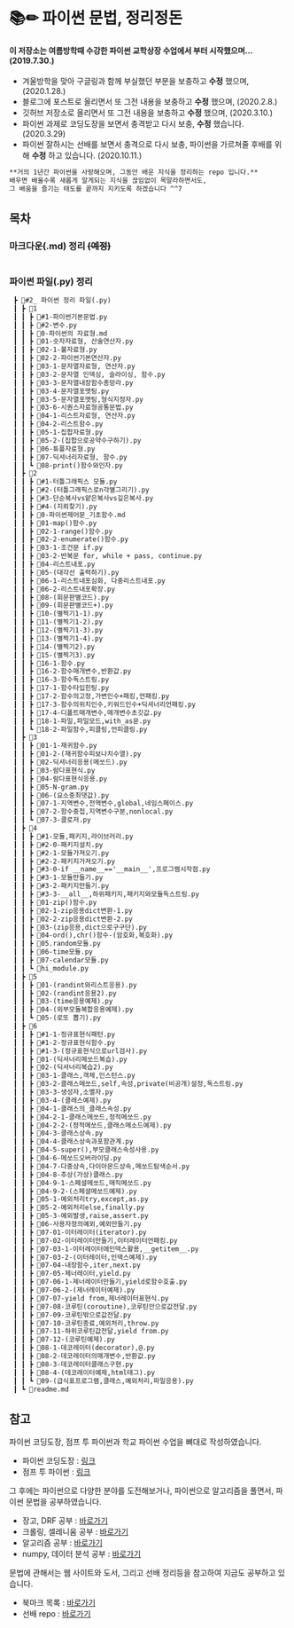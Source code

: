 # 📚✏ 파이썬 문법, 정리정돈

#### 이 저장소는 여름방학때 수강한 파이썬 교학상장 수업에서 부터 시작했으며... (2019.7.30.)

- 겨울방학을 맞아 구글링과 함께 부실했던 부분을 보충하고 **수정** 했으며, (2020.1.28.)
- 블로그에 포스트로 올리면서 또 그전 내용을 보충하고 **수정** 했으며, (2020.2.8.)
- 깃허브 저장소로 올리면서 또 그전 내용을 보충하고 **수정** 했으며, (2020.3.10.)
- 파이썬 과제로 코딩도장을 보면서 충격받고 다시 보충, **수정** 했습니다. (2020.3.29)
- 파이썬 잘하시는 선배를 보면서 충격으로 다시 보충, 파이썬을 가르쳐줄 후배를 위해 **수정** 하고 있습니다. (2020.10.11.)

```markdown
**거의 1년간 파이썬을 사랑해오며, 그동안 배운 지식을 정리하는 repo 입니다.**     
배우면 배울수록 새롭게 알게되는 지식을 끊임없이 목말라하면서도,   
그 배움을 즐기는 태도를 끝까지 지키도록 하겠습니다 ^^7
```

## 목차

### 마크다운(.md) 정리 ~~(예정)~~
```markdown

```

### 파이썬 파일(.py) 정리
```markdown
 ┣ 📂#2_ 파이썬 정리 파일(.py)
 ┃ ┣ 📂1
 ┃ ┃ ┣ 📜#1-파이썬기본문법.py
 ┃ ┃ ┣ 📜#2-변수.py
 ┃ ┃ ┣ 📜0-파이썬의 자료형.md
 ┃ ┃ ┣ 📜01-숫자자료형, 산술연산자.py
 ┃ ┃ ┣ 📜02-1-불자료형.py
 ┃ ┃ ┣ 📜02-2-파이썬기본연산자.py
 ┃ ┃ ┣ 📜03-1-문자열자료형, 연산자.py
 ┃ ┃ ┣ 📜03-2-문자열 인덱싱, 슬라이싱, 함수.py
 ┃ ┃ ┣ 📜03-3-문자열내장함수총망라.py
 ┃ ┃ ┣ 📜03-4-문자열포맷팅.py
 ┃ ┃ ┣ 📜03-5-문자열포맷팅,형식지정자.py
 ┃ ┃ ┣ 📜03-6-시퀀스자료형공통문법.py
 ┃ ┃ ┣ 📜04-1-리스트자료형, 연산자.py
 ┃ ┃ ┣ 📜04-2-리스트함수.py
 ┃ ┃ ┣ 📜05-1-집합자료형.py
 ┃ ┃ ┣ 📜05-2-(집합으로공약수구하기).py
 ┃ ┃ ┣ 📜06-튜플자료형.py
 ┃ ┃ ┣ 📜07-딕셔너리자료형, 함수.py
 ┃ ┃ ┗ 📜08-print()함수와인자.py
 ┃ ┣ 📂2
 ┃ ┃ ┣ 📜#1-터틀그래픽스 모듈.py
 ┃ ┃ ┣ 📜#2-(터틀그래픽스로n각별그리기).py
 ┃ ┃ ┣ 📜#3-단순복사vs얕은복사vs깊은복사.py
 ┃ ┃ ┣ 📜#4-(지뢰찾기).py
 ┃ ┃ ┣ 📜0-파이썬제어문_기초함수.md
 ┃ ┃ ┣ 📜01-map()함수.py
 ┃ ┃ ┣ 📜02-1-range()함수.py
 ┃ ┃ ┣ 📜02-2-enumerate()함수.py
 ┃ ┃ ┣ 📜03-1-조건문 if.py
 ┃ ┃ ┣ 📜03-2-반복문 for, while + pass, continue.py
 ┃ ┃ ┣ 📜04-리스트내포.py
 ┃ ┃ ┣ 📜05-(대각선 출력하기).py
 ┃ ┃ ┣ 📜06-1-리스트내포심화, 다중리스트내포.py
 ┃ ┃ ┣ 📜06-2-리스트내포확장.py
 ┃ ┃ ┣ 📜08-(회문판별코드).py
 ┃ ┃ ┣ 📜09-(회문판별코드+).py
 ┃ ┃ ┣ 📜10-(별찍기1-1).py
 ┃ ┃ ┣ 📜11-(별찍기1-2).py
 ┃ ┃ ┣ 📜12-(별찍기1-3).py
 ┃ ┃ ┣ 📜13-(별찍기1-4).py
 ┃ ┃ ┣ 📜14-(별찍기2).py
 ┃ ┃ ┣ 📜15-(별찍기3).py
 ┃ ┃ ┣ 📜16-1-함수.py
 ┃ ┃ ┣ 📜16-2-함수매개변수,반환값.py
 ┃ ┃ ┣ 📜16-3-함수독스트링.py
 ┃ ┃ ┣ 📜17-1-함수타입힌팅.py
 ┃ ┃ ┣ 📜17-2-함수의고정,가변인수+패킹,언패킹.py
 ┃ ┃ ┣ 📜17-3-함수의위치인수,키워드인수+딕셔너리언패킹.py
 ┃ ┃ ┣ 📜17-4-디폴트매개변수,매개변수초깃값.py
 ┃ ┃ ┣ 📜18-1-파일,파일모드,with_as문.py
 ┃ ┃ ┗ 📜18-2-파일함수,피클링,언피클링.py
 ┃ ┣ 📂3
 ┃ ┃ ┣ 📜01-1-재귀함수.py
 ┃ ┃ ┣ 📜01-2-(재귀함수피보나치수열).py
 ┃ ┃ ┣ 📜02-딕셔너리응용(메쏘드).py
 ┃ ┃ ┣ 📜03-람다표현식.py
 ┃ ┃ ┣ 📜04-람다표현식응용.py
 ┃ ┃ ┣ 📜05-N-gram.py
 ┃ ┃ ┣ 📜06-(요소중최댓값).py
 ┃ ┃ ┣ 📜07-1-지역변수,전역변수,global,네임스페이스.py
 ┃ ┃ ┣ 📜07-2-함수중첩,지역변수구분,nonlocal.py
 ┃ ┃ ┗ 📜07-3-클로저.py
 ┃ ┣ 📂4
 ┃ ┃ ┣ 📜#1-모듈,패키지,라이브러리.py
 ┃ ┃ ┣ 📜#2-0-패키지설치.py
 ┃ ┃ ┣ 📜#2-1-모듈가져오기.py
 ┃ ┃ ┣ 📜#2-2-패키지가져오기.py
 ┃ ┃ ┣ 📜#3-0-if __name__=='__main__',프로그램시작점.py
 ┃ ┃ ┣ 📜#3-1-모듈만들기.py
 ┃ ┃ ┣ 📜#3-2-패키지만들기.py
 ┃ ┃ ┣ 📜#3-3-__all__,하위패키지,패키지와모듈독스트링.py
 ┃ ┃ ┣ 📜01-zip()함수.py
 ┃ ┃ ┣ 📜02-1-zip응용dict변환-1.py
 ┃ ┃ ┣ 📜02-2-zip응용dict변환-2.py
 ┃ ┃ ┣ 📜03-(zip응용,dict으로구구단).py
 ┃ ┃ ┣ 📜04-ord(),chr()함수-(암호화,복호화).py
 ┃ ┃ ┣ 📜05.random모듈.py
 ┃ ┃ ┣ 📜06-time모듈.py
 ┃ ┃ ┣ 📜07-calendar모듈.py
 ┃ ┃ ┗ 📜hi_module.py
 ┃ ┣ 📂5
 ┃ ┃ ┣ 📜01-(randint와리스트응용).py
 ┃ ┃ ┣ 📜02-(randint응용2).py
 ┃ ┃ ┣ 📜03-(time응용예제).py
 ┃ ┃ ┣ 📜04-(외부모듈복합응용예제).py
 ┃ ┃ ┗ 📜05-(로또 뽑기).py
 ┃ ┣ 📂6
 ┃ ┃ ┣ 📜#1-1-정규표현식패턴.py
 ┃ ┃ ┣ 📜#1-2-정규표현식함수.py
 ┃ ┃ ┣ 📜#1-3-(정규표현식으로url검사).py
 ┃ ┃ ┣ 📜01-(딕셔너리메쏘드복습).py
 ┃ ┃ ┣ 📜02-(딕셔너리복습2).py
 ┃ ┃ ┣ 📜03-1-클래스,객체,인스턴스.py
 ┃ ┃ ┣ 📜03-2-클래스메쏘드,self,속성,private(비공개)설정,독스트링.py
 ┃ ┃ ┣ 📜03-3-생성자,소멸자.py
 ┃ ┃ ┣ 📜03-4-(클래스예제).py
 ┃ ┃ ┣ 📜04-1-클래스의_클래스속성.py
 ┃ ┃ ┣ 📜04-2-1-클래스메쏘드,정적메쏘드.py
 ┃ ┃ ┣ 📜04-2-2-(정적메쏘드,클래스메소드예제).py
 ┃ ┃ ┣ 📜04-3-클래스상속.py
 ┃ ┃ ┣ 📜04-4-클래스상속과포함관계.py
 ┃ ┃ ┣ 📜04-5-super(),부모클래스속성사용.py
 ┃ ┃ ┣ 📜04-6-메쏘드오버라이딩.py
 ┃ ┃ ┣ 📜04-7-다중상속,다이아몬드상속,메쏘드탐색순서.py
 ┃ ┃ ┣ 📜04-8-추상(가상)클래스.py
 ┃ ┃ ┣ 📜04-9-1-스페셜메쏘드,매직메쏘드.py
 ┃ ┃ ┣ 📜04-9-2-(스페셜메쏘드예제).py
 ┃ ┃ ┣ 📜05-1-예외처리try,except,as.py
 ┃ ┃ ┣ 📜05-2-예외처리else,finally.py
 ┃ ┃ ┣ 📜05-3-예외발생,raise,assert.py
 ┃ ┃ ┣ 📜06-사용자정의예외,예외만들기.py
 ┃ ┃ ┣ 📜07-01-이터레이터(iterator).py
 ┃ ┃ ┣ 📜07-02-이터레이터만들기,이터레이터언패킹.py
 ┃ ┃ ┣ 📜07-03-1-이터레이터에인덱스활용,__getitem__.py
 ┃ ┃ ┣ 📜07-03-2-(이터레이터,인덱스예제).py
 ┃ ┃ ┣ 📜07-04-내장함수,iter,next.py
 ┃ ┃ ┣ 📜07-05-제너레이터,yield.py
 ┃ ┃ ┣ 📜07-06-1-제너레이터만들기,yield로함수호출.py
 ┃ ┃ ┣ 📜07-06-2-(제너레이터예제).py
 ┃ ┃ ┣ 📜07-07-yield from,제너레이터표현식.py
 ┃ ┃ ┣ 📜07-08-코루틴(coroutine),코루틴안으로값전달.py
 ┃ ┃ ┣ 📜07-09-코루틴밖으로값전달.py
 ┃ ┃ ┣ 📜07-10-코루틴종료,예외처리,throw.py
 ┃ ┃ ┣ 📜07-11-하위코루틴값전달,yield from.py
 ┃ ┃ ┣ 📜07-12-(코루틴예제).py
 ┃ ┃ ┣ 📜08-1-데코레이터(decorator),@.py
 ┃ ┃ ┣ 📜08-2-데코레이터의매개변수,반환값.py
 ┃ ┃ ┣ 📜08-3-데코레이터클래스구현.py
 ┃ ┃ ┣ 📜08-4-(데코레이터예제,html태그).py
 ┃ ┃ ┗ 📜09-(급식표프로그램,클래스,예외처리,파일응용).py
 ┃ ┗ 📜readme.md
```

## 참고

파이썬 코딩도장, 점프 투 파이썬과 학교 파이썬 수업을 뼈대로 작성하였습니다.

- 파이썬 코딩도장 : [링크](https://dojang.io/course/view.php?id=7)
- 점프 투 파이썬 : [링크](https://wikidocs.net/book/1)

그 후에는 파이썬으로 다양한 분야를 도전해보거나, 파이썬으로 알고리즘을 풀면서, 파이썬 문법을 공부하였습니다.

- 장고, DRF 공부 : [바로가기](https://github.com/Kimdonghyeon7645/django-girls_study_with_Ask-company)
- 크롤링, 셀레니움 공부 : [바로가기](https://github.com/Kimdonghyeon7645/python_crawling_study)
- 알고리즘 공부 : [바로가기](https://github.com/Kimdonghyeon7645/Problem-Solving)
- numpy, 데이터 분석 공부 : [바로가기](https://github.com/Kimdonghyeon7645/Python-Data-Analysis)

문법에 관해서는 웹 사이트와 도서, 그리고 선배 정리등을 참고하여 지금도 공부하고 있습니다.

- 북마크 목록 : [바로가기](https://github.com/Kimdonghyeon7645/Python_Summary/tree/master/bookmark_list.md)
- 선배 repo : [바로가기](https://github.com/JoMingyu/--Awesome-Python--)
